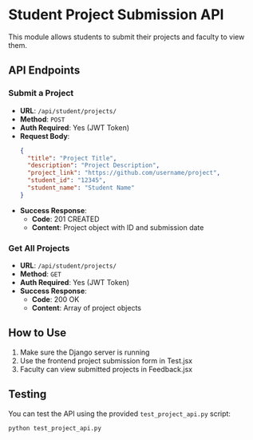 # Student Project Submission API

This module allows students to submit their projects and faculty to view them.

## API Endpoints

### Submit a Project
- **URL**: `/api/student/projects/`
- **Method**: `POST`
- **Auth Required**: Yes (JWT Token)
- **Request Body**:
  ```json
  {
    "title": "Project Title",
    "description": "Project Description",
    "project_link": "https://github.com/username/project",
    "student_id": "12345",
    "student_name": "Student Name"
  }
  ```
- **Success Response**: 
  - **Code**: 201 CREATED
  - **Content**: Project object with ID and submission date

### Get All Projects
- **URL**: `/api/student/projects/`
- **Method**: `GET`
- **Auth Required**: Yes (JWT Token)
- **Success Response**: 
  - **Code**: 200 OK
  - **Content**: Array of project objects

## How to Use

1. Make sure the Django server is running
2. Use the frontend project submission form in Test.jsx
3. Faculty can view submitted projects in Feedback.jsx

## Testing

You can test the API using the provided `test_project_api.py` script:

```bash
python test_project_api.py
```